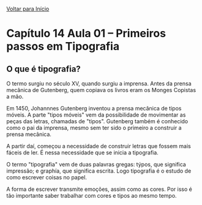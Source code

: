 [Voltar para Início](https://github.com/vinis-moraes/curso-html-css)
# Capítulo 14 Aula 01 – Primeiros passos em Tipografia

## O que é tipografia?

O termo surgiu no século XV, quando surgiu a imprensa. Antes da prensa mecânica de Gutenberg, quem copiava os livros eram os Monges Copistas a mão.

Em 1450, Johannnes Gutenberg inventou a prensa mecânica de tipos móveis. A parte "tipos móveis" vem da possibilidade de movimentar as peças das letras, chamadas de "tipos". Gutenberg também é conhecido como o pai da imprensa, mesmo sem ter sido o primeiro a construir a prensa mecânica.

A partir daí, começou a necessidade de construir letras que fossem mais fáceis de ler. É nessa necessidade que se inicia a tipografia.

O termo "tipografia" vem de duas palavras gregas: týpos, que significa impressão; e graphía, que significa escrita. Logo tipografia é o estudo de como escrever coisas no papel.

A forma de escrever transmite emoções, assim como as cores. Por isso é tão importante saber trabalhar com cores e tipos ao mesmo tempo.